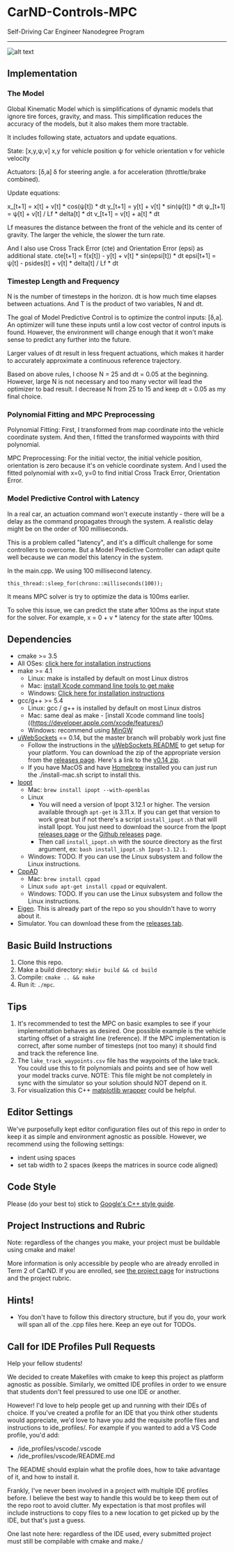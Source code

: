 # CarND-Controls-MPC
Self-Driving Car Engineer Nanodegree Program

---

[//]: # (Image References)

[image1]: ./output_imgs/output4.png "Result"

![alt text][image1]

## Implementation

### The Model

Global Kinematic Model which is simplifications of dynamic models that ignore tire forces, gravity, and mass.
This simplification reduces the accuracy of the models, but it also makes them more tractable.
 
It includes following state, actuators and update equations.

State: [x,y,ψ,v]
x,y for vehicle position
ψ for vehicle orientation
v for vehicle velocity

Actuators: [δ,a]
δ for steering angle.
a for acceleration (throttle/brake combined).

Update equations:

x_[t+1] = x[t] + v[t] * cos(ψ[t]) * dt
y_[t+1] = y[t] + v[t] * sin(ψ[t]) * dt
ψ_[t+1] = ψ[t] + v[t] / Lf * delta[t] * dt
v_[t+1] = v[t] + a[t] * dt

Lf measures the distance between the front of the vehicle and its center of gravity. 
The larger the vehicle, the slower the turn rate.

And I also use Cross Track Error (cte) and Orientation Error (epsi) as additional state.
cte[t+1] = f(x[t]) - y[t] + v[t] * sin(epsi[t]) * dt
epsi[t+1] = ψ[t] - psides[t] + v[t] * delta[t] / Lf * dt


### Timestep Length and Frequency

N is the number of timesteps in the horizon. 
dt is how much time elapses between actuations.
And T is the product of two variables, N and dt.

The goal of Model Predictive Control is to optimize the control inputs: [δ,a]. 
An optimizer will tune these inputs until a low cost vector of control inputs is found. 
However, the environment will change enough that it won't make sense to predict any further into the future.

Larger values of dt result in less frequent actuations, which makes it harder to accurately approximate a continuous reference trajectory. 

Based on above rules, I choose N = 25 and dt = 0.05 at the beginning.
However, large N is not necessary and too many vector will lead the optimizer to bad result.
I decrease N from 25 to 15 and keep dt = 0.05 as my final choice.


### Polynomial Fitting and MPC Preprocessing

Polynomial Fitting:
First, I transformed from map coordinate into the vehicle coordinate system.
And then, I fitted the transformed waypoints with third polynomial.

MPC Preprocessing:
For the initial vector, the initial vehicle position, orientation is zero because it's on vehicle coordinate system.
And I used the fitted polynomial with x=0, y=0 to find initial Cross Track Error, Orientation Error.



### Model Predictive Control with Latency

In a real car, an actuation command won't execute instantly - there will be a delay as the command propagates through the system. A realistic delay might be on the order of 100 milliseconds.

This is a problem called "latency", and it's a difficult challenge for some controllers to overcome. But a Model Predictive Controller can adapt quite well because we can model this latency in the system.

In the main.cpp.
We using 100 millisecond latency.     
```
this_thread::sleep_for(chrono::milliseconds(100));
```
It means MPC solver is try to optimize the data is 100ms earlier.

To solve this issue, we can predict the state after 100ms as the input state for the solver.
For example, x = 0 + v * latency for the state after 100ms.



## Dependencies

* cmake >= 3.5
 * All OSes: [click here for installation instructions](https://cmake.org/install/)
* make >= 4.1
  * Linux: make is installed by default on most Linux distros
  * Mac: [install Xcode command line tools to get make](https://developer.apple.com/xcode/features/)
  * Windows: [Click here for installation instructions](http://gnuwin32.sourceforge.net/packages/make.htm)
* gcc/g++ >= 5.4
  * Linux: gcc / g++ is installed by default on most Linux distros
  * Mac: same deal as make - [install Xcode command line tools]((https://developer.apple.com/xcode/features/)
  * Windows: recommend using [MinGW](http://www.mingw.org/)
* [uWebSockets](https://github.com/uWebSockets/uWebSockets) == 0.14, but the master branch will probably work just fine
  * Follow the instructions in the [uWebSockets README](https://github.com/uWebSockets/uWebSockets/blob/master/README.md) to get setup for your platform. You can download the zip of the appropriate version from the [releases page](https://github.com/uWebSockets/uWebSockets/releases). Here's a link to the [v0.14 zip](https://github.com/uWebSockets/uWebSockets/archive/v0.14.0.zip).
  * If you have MacOS and have [Homebrew](https://brew.sh/) installed you can just run the ./install-mac.sh script to install this.
* [Ipopt](https://projects.coin-or.org/Ipopt)
  * Mac: `brew install ipopt --with-openblas`
  * Linux
    * You will need a version of Ipopt 3.12.1 or higher. The version available through `apt-get` is 3.11.x. If you can get that version to work great but if not there's a script `install_ipopt.sh` that will install Ipopt. You just need to download the source from the Ipopt [releases page](https://www.coin-or.org/download/source/Ipopt/) or the [Github releases](https://github.com/coin-or/Ipopt/releases) page.
    * Then call `install_ipopt.sh` with the source directory as the first argument, ex: `bash install_ipopt.sh Ipopt-3.12.1`. 
  * Windows: TODO. If you can use the Linux subsystem and follow the Linux instructions.
* [CppAD](https://www.coin-or.org/CppAD/)
  * Mac: `brew install cppad`
  * Linux `sudo apt-get install cppad` or equivalent.
  * Windows: TODO. If you can use the Linux subsystem and follow the Linux instructions.
* [Eigen](http://eigen.tuxfamily.org/index.php?title=Main_Page). This is already part of the repo so you shouldn't have to worry about it.
* Simulator. You can download these from the [releases tab](https://github.com/udacity/CarND-MPC-Project/releases).



## Basic Build Instructions


1. Clone this repo.
2. Make a build directory: `mkdir build && cd build`
3. Compile: `cmake .. && make`
4. Run it: `./mpc`.

## Tips

1. It's recommended to test the MPC on basic examples to see if your implementation behaves as desired. One possible example
is the vehicle starting offset of a straight line (reference). If the MPC implementation is correct, after some number of timesteps
(not too many) it should find and track the reference line.
2. The `lake_track_waypoints.csv` file has the waypoints of the lake track. You could use this to fit polynomials and points and see of how well your model tracks curve. NOTE: This file might be not completely in sync with the simulator so your solution should NOT depend on it.
3. For visualization this C++ [matplotlib wrapper](https://github.com/lava/matplotlib-cpp) could be helpful.

## Editor Settings

We've purposefully kept editor configuration files out of this repo in order to
keep it as simple and environment agnostic as possible. However, we recommend
using the following settings:

* indent using spaces
* set tab width to 2 spaces (keeps the matrices in source code aligned)

## Code Style

Please (do your best to) stick to [Google's C++ style guide](https://google.github.io/styleguide/cppguide.html).

## Project Instructions and Rubric

Note: regardless of the changes you make, your project must be buildable using
cmake and make!

More information is only accessible by people who are already enrolled in Term 2
of CarND. If you are enrolled, see [the project page](https://classroom.udacity.com/nanodegrees/nd013/parts/40f38239-66b6-46ec-ae68-03afd8a601c8/modules/f1820894-8322-4bb3-81aa-b26b3c6dcbaf/lessons/b1ff3be0-c904-438e-aad3-2b5379f0e0c3/concepts/1a2255a0-e23c-44cf-8d41-39b8a3c8264a)
for instructions and the project rubric.

## Hints!

* You don't have to follow this directory structure, but if you do, your work
  will span all of the .cpp files here. Keep an eye out for TODOs.

## Call for IDE Profiles Pull Requests

Help your fellow students!

We decided to create Makefiles with cmake to keep this project as platform
agnostic as possible. Similarly, we omitted IDE profiles in order to we ensure
that students don't feel pressured to use one IDE or another.

However! I'd love to help people get up and running with their IDEs of choice.
If you've created a profile for an IDE that you think other students would
appreciate, we'd love to have you add the requisite profile files and
instructions to ide_profiles/. For example if you wanted to add a VS Code
profile, you'd add:

* /ide_profiles/vscode/.vscode
* /ide_profiles/vscode/README.md

The README should explain what the profile does, how to take advantage of it,
and how to install it.

Frankly, I've never been involved in a project with multiple IDE profiles
before. I believe the best way to handle this would be to keep them out of the
repo root to avoid clutter. My expectation is that most profiles will include
instructions to copy files to a new location to get picked up by the IDE, but
that's just a guess.

One last note here: regardless of the IDE used, every submitted project must
still be compilable with cmake and make./
